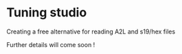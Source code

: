 # Tuning studio
Creating a free alternative for reading A2L and s19/hex files

Further details will come soon !
